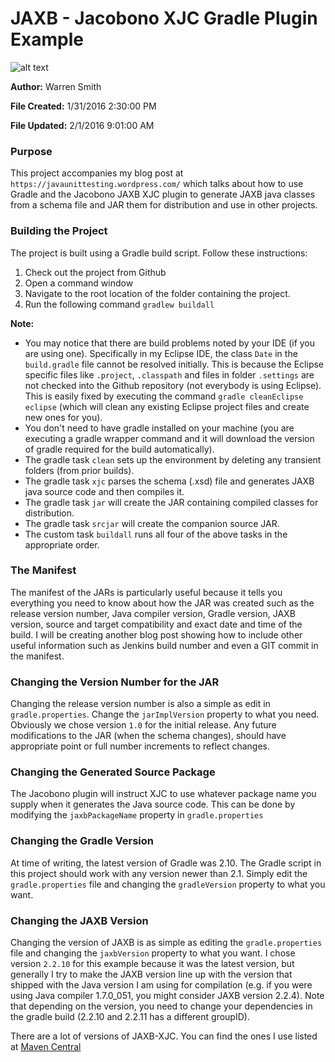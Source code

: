 
# JAXB - Jacobono XJC Gradle Plugin Example #

![alt text](http://www.gravatar.com/avatar/f09ffc9167484288f3f77fecc61ce824.jpg "Warren Smith")

**Author:** Warren Smith

**File Created:** 1/31/2016 2:30:00 PM 

**File Updated:** 2/1/2016 9:01:00 AM 

### Purpose ###
This project accompanies my blog post at `https://javaunittesting.wordpress.com/` which talks about how to use Gradle and the Jacobono JAXB XJC plugin to generate JAXB java classes from a schema file and JAR them for distribution and use in other projects.

### Building the Project ###
The project is built using a Gradle build script.  Follow these instructions:

1. Check out the project from Github
2. Open a command window
3. Navigate to the root location of the folder containing the project.
4. Run the following command `gradlew buildall`

**Note:**
- You may notice that there are build problems noted by your IDE (if you are using one). Specifically in my Eclipse IDE, the class `Date` in the `build.gradle` file cannot be resolved initially.  This is because the Eclipse specific files like `.project`, `.classpath` and files in folder `.settings` are not checked into the Github repository (not everybody is using Eclipse). This is easily fixed by executing the command `gradle cleanEclipse eclipse` (which will clean any existing Eclipse project files and create new ones for you).
- You don't need to have gradle installed on your machine (you are executing a gradle wrapper command and it will download the version of gradle required for the build automatically).
- The gradle task `clean` sets up the environment by deleting any transient folders (from prior builds).
- The gradle task `xjc` parses the schema (.xsd) file and generates JAXB java source code and then compiles it.
- The gradle task `jar` will create the JAR containing compiled classes for distribution.
- The gradle task `srcjar` will create the companion source JAR.
- The custom task `buildall` runs all four of the above tasks in the appropriate order.

### The Manifest ###
The manifest of the JARs is particularly useful because it tells you everything you need to know about how the JAR was created such as the release version number, Java compiler version, Gradle version, JAXB version, source and target compatibility and exact date and time of the build.  I will be creating another blog post showing how to include other useful information such as Jenkins build number and even a GIT commit in the manifest.

### Changing the Version Number for the JAR ###
Changing the release version number is also a simple as edit in `gradle.properties`. Change the `jarImplVersion` property to what you need. Obviously we chose version `1.0` for the initial release.  Any future modifications to the JAR (when the schema changes), should have appropriate point or full number increments to reflect changes.

### Changing the Generated Source Package ###
The Jacobono plugin will instruct XJC to use whatever package name you supply when it generates the Java source code.  This can be done by modifying the `jaxbPackageName` property in `gradle.properties`

### Changing the Gradle Version ###
At time of writing, the latest version of Gradle was 2.10.  The Gradle script in this project should work with any version newer than 2.1.  Simply edit the `gradle.properties` file and changing the `gradleVersion` property to what you want.

### Changing the JAXB Version ###
Changing the version of JAXB is as simple as editing the `gradle.properties` file and changing the `jaxbVersion` property to what you want. I chose version `2.2.10` for this example because it was the latest version, but generally I try to make the JAXB version line up with the version that shipped with the Java version I am using for compilation (e.g. if you were using Java compiler 1.7.0_051, you might consider JAXB version 2.2.4). Note that depending on the version, you need to change your dependencies in the gradle build (2.2.10 and 2.2.11 has a different groupID).

There are a lot of versions of JAXB-XJC.  You can find the ones I use listed at [Maven Central](http://search.maven.org/#search|ga|1|%28g%3A%22com.sun.xml.bind%22%20OR%20g%3A%22org.glassfish.jaxb%22%29%20AND%20a%3A%22jaxb-xjc%22 "Maven Central")
